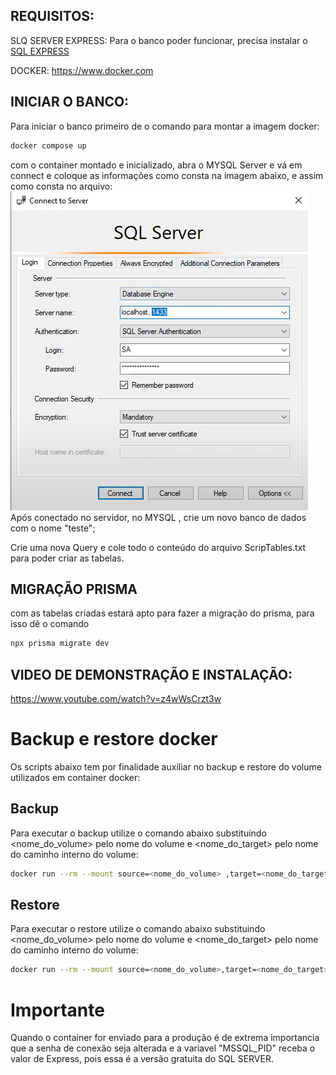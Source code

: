 ## REQUISITOS:
SLQ SERVER EXPRESS:
Para o banco poder funcionar, precisa instalar o [SQL EXPRESS](https://www.microsoft.com/pt-br/sql-server/sql-server-downloads)

DOCKER:
https://www.docker.com


## INICIAR O BANCO:
Para iniciar o banco primeiro de o comando para montar a imagem docker:

```sh
docker compose up
```

com o container montado e inicializado, abra o MYSQL Server e vá em connect e coloque as informações como consta na imagem abaixo, e assim como consta no arquivo:
![alt text](image-1.png)
Após conectado no servidor, no MYSQL , crie um novo banco de dados com o nome "teste";

Crie uma nova Query e cole todo o conteúdo do arquivo ScripTables.txt para poder criar as tabelas.


## MIGRAÇÃO PRISMA
com as tabelas criadas estará apto para fazer a migração do prisma, para isso dê o comando

```sh
npx prisma migrate dev
```

## VIDEO DE DEMONSTRAÇÃO E INSTALAÇÃO:
https://www.youtube.com/watch?v=z4wWsCrzt3w


# Backup e restore docker

Os scripts abaixo tem por finalidade auxiliar no backup e restore do volume utilizados em container docker:

## Backup
Para executar o backup utilize o comando abaixo substituindo <nome_do_volume> pelo nome do volume e <nome_do_target> pelo nome do caminho interno do volume:

```sh
docker run --rm --mount source=<nome_do_volume> ,target=<nome_do_target> -v .:/backup busybox tar -czvf /backup/backup.tar.gz <nome_do_target>
```
## Restore
Para executar o restore utilize o comando abaixo substituindo <nome_do_volume> pelo nome do volume e <nome_do_target> pelo nome do caminho interno do volume:

```sh
docker run --rm --mount source=<nome_do_volume>,target=<nome_do_target>-v .:/backup busybox tar -xzvf /backup/backup.tar.gz -C /
```


# Importante

Quando o container for enviado para a produção é de extrema importancia que a senha de conexão seja alterada e a variavel "MSSQL_PID" receba o valor de Express, pois essa é a versão gratuita do SQL SERVER.

